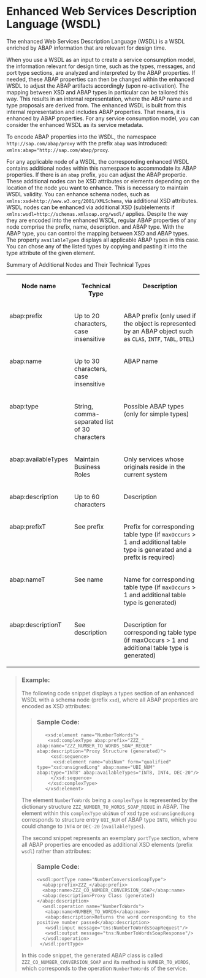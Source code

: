 <!-- loio3a893d98029b429da160ac133a9f7232 -->

# Enhanced Web Services Description Language \(WSDL\)

The enhanced Web Services Description Language \(WSDL\) is a WSDL enriched by ABAP information that are relevant for design time.

When you use a WSDL as an input to create a service consumption model, the information relevant for design time, such as the types, messages, and port type sections, are analyzed and interpreted by the ABAP properties. If needed, these ABAP properties can then be changed within the enhanced WSDL to adjust the ABAP artifacts accordingly \(upon re-activation\). The mapping between XSD and ABAP types in particular can be tailored this way. This results in an internal representation, where the ABAP name and type proposals are derived from. The enhanced WSDL is built from this internal representation and includes ABAP properties. That means, it is enhanced by ABAP properties. For any service consumption model, you can consider the enhanced WSDL as its service metadata.

To encode ABAP properties into the WSDL, the namespace `http://sap.com/abap/proxy` with the prefix `abap` was introduced: `xmlns:abap="http://sap.com/abap/proxy`.

For any applicable node of a WSDL, the corresponding enhanced WSDL contains additional nodes within this namespace to accommodate its ABAP properties. If there is an `abap` prefix, you can adjust the ABAP propertie. These additional nodes can be XSD attributes or elements depending on the location of the node you want to enhance. This is necessary to maintain WSDL validity. You can enhance schema nodes, such as `xmlns:xsd=http://www.w3.org/2001/XMLSchema`, via additional XSD attributes. WSDL nodes can be enhanced via additional XSD \(sub\)elements if `xmlns:wsdl=http://schemas.xmlsoap.org/wsdl/` applies. Despite the way they are encoded into the enhanced WSDL, regular ABAP properties of any node comprise the prefix, name, description. and ABAP type. With the ABAP type, you can control the mapping between XSD and ABAP types. The property `availableTypes` displays all applicable ABAP types in this case. You can chose any of the listed types by copying and pasting it into the type attribute of the given element.

<a name="loio3a893d98029b429da160ac133a9f7232__table_igc_jnw_dw"/>Summary of Additional Nodes and Their Technical Types


<table>
<tr>
<th valign="top">

Node name



</th>
<th valign="top">

Technical Type



</th>
<th valign="top">

Description



</th>
</tr>
<tr>
<td valign="top">

abap:prefix



</td>
<td valign="top">

Up to 20 characters, case insensitive



</td>
<td valign="top">

ABAP prefix \(only used if the object is represented by an ABAP object such as `CLAS`, `INTF`, `TABL`, `DTEL`\)



</td>
</tr>
<tr>
<td valign="top">

abap:name



</td>
<td valign="top">

Up to 30 characters, case insensitive



</td>
<td valign="top">

ABAP name



</td>
</tr>
<tr>
<td valign="top">

abap:type



</td>
<td valign="top">

String, comma-separated list of 30 characters



</td>
<td valign="top">

Possible ABAP types \(only for simple types\)



</td>
</tr>
<tr>
<td valign="top">

abap:availableTypes



</td>
<td valign="top">

Maintain Business Roles



</td>
<td valign="top">

Only services whose originals reside in the current system



</td>
</tr>
<tr>
<td valign="top">

abap:description



</td>
<td valign="top">

Up to 60 characters



</td>
<td valign="top">

Description



</td>
</tr>
<tr>
<td valign="top">

abap:prefixT



</td>
<td valign="top">

See prefix



</td>
<td valign="top">

Prefix for corresponding table type \(if `maxOccurs` \> 1 and additional table type is generated and a prefix is required\)



</td>
</tr>
<tr>
<td valign="top">

abap:nameT



</td>
<td valign="top">

See name



</td>
<td valign="top">

Name for corresponding table type \(if `maxOccurs` \> 1 and additional table type is generated\)



</td>
</tr>
<tr>
<td valign="top">

abap:descriptionT



</td>
<td valign="top">

See description



</td>
<td valign="top">

Description for corresponding table type \(if maxOccurs \> 1 and additional table type is generated\)



</td>
</tr>
</table>

> ### Example:  
> The following code snippet displays a types section of an enhanced WSDL with a schema node \(prefix `xsd`\), where all ABAP properties are encoded as XSD attributes:
> 
> > ### Sample Code:  
> > ```
> >    <xsd:element name="NumberToWords">
> >     <xsd:complexType abap:prefix="ZZZ_" abap:name="ZZZ_NUMBER_TO_WORDS_SOAP_REQUE" abap:description="Proxy Structure (generated)">
> >      <xsd:sequence>
> >       <xsd:element name="ubiNum" form="qualified" type="xsd:unsignedLong" abap:name="UBI_NUM" abap:type="INT8" abap:availableTypes="INT8, INT4, DEC-20"/>
> >      </xsd:sequence>
> >     </xsd:complexType>
> >    </xsd:element>
> > 
> > ```
> 
> The element `NumberToWords` being a `complexType` is represented by the dictionary structure `ZZZ_NUMBER_TO_WORDS_SOAP_REQUE` in ABAP. The element within this `complexType` `ubiNum` of xsd type `xsd:unsignedLong` corresponds to structure entry `UBI_NUM` of ABAP type `INT8`, which you could change to `INT4` or `DEC-20` \(`availableTypes`\).
> 
> The second snippet represents an exemplary `portType` section, where all ABAP properties are encoded as additional XSD elements \(prefix `wsdl`\) rather than attributes:
> 
> > ### Sample Code:  
> > ```
> > <wsdl:portType name="NumberConversionSoapType">
> >   <abap:prefix>ZZZ_</abap:prefix>
> >   <abap:name>ZZZ_CO_NUMBER_CONVERSION_SOAP</abap:name>
> >   <abap:description>Proxy Class (generated)</abap:description>
> >   <wsdl:operation name="NumberToWords">
> >    <abap:name>NUMBER_TO_WORDS</abap:name>
> >    <abap:description>Returns the word corresponding to the positive number passed</abap:description>
> >    <wsdl:input message="tns:NumberToWordsSoapRequest"/>
> >    <wsdl:output message="tns:NumberToWordsSoapResponse"/>
> >   </wsdl:operation>
> >  </wsdl:portType>
> > 
> > ```
> 
> In this code snippet, the generated ABAP class is called `ZZZ_CO_NUMBER_CONVERSION_SOAP` and its method is `NUMBER_TO_WORDS`, which corresponds to the operation `NumberToWord`s of the service.

